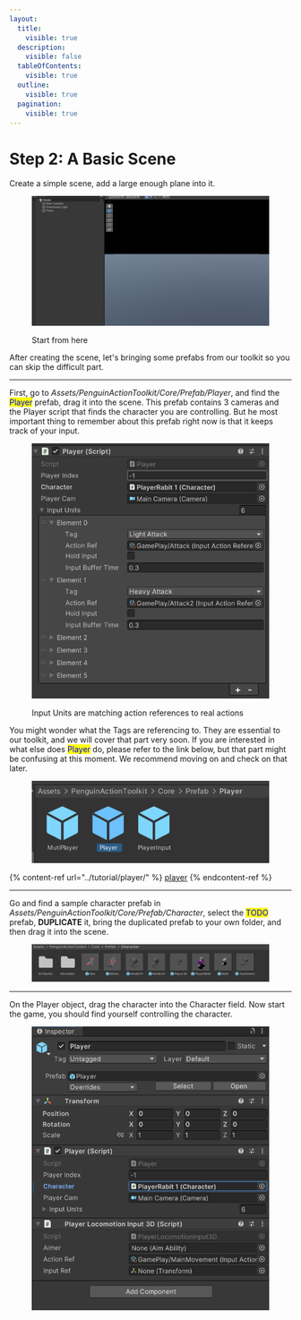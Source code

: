 ```yaml
---
layout:
  title:
    visible: true
  description:
    visible: false
  tableOfContents:
    visible: true
  outline:
    visible: true
  pagination:
    visible: true
---
```


# Step 2: A Basic Scene

Create a simple scene, add a large enough plane into it.

<figure><img src="../.gitbook/assets/image (2).png" alt=""><figcaption><p>Start from here</p></figcaption></figure>

After creating the scene, let's bringing some prefabs from our toolkit so you can skip the difficult part.&#x20;

***

First, go to _Assets/PenguinActionToolkit/Core/Prefab/Player_, and find the <mark style="color:blue;">Player</mark> prefab, drag it into the scene. This prefab contains 3 cameras and the Player script that finds the character you are controlling. But he most important thing to remember about this prefab right now is that it keeps track of your input.

<figure><img src="../.gitbook/assets/image (7).png" alt=""><figcaption><p>Input Units are matching action references to real actions</p></figcaption></figure>

You might wonder what the Tags are referencing to. They are essential to our toolkit, and we will cover that part very soon. If you are interested in what else does <mark style="color:blue;">Player</mark> do, please refer to the link below, but that part might be confusing at this moment. We recommend moving on and check on that later.

<figure><img src="../.gitbook/assets/image (3).png" alt=""><figcaption></figcaption></figure>

{% content-ref url="../tutorial/player/" %}
[player](../tutorial/player/)
{% endcontent-ref %}

***

Go and find a sample character prefab in _Assets/PenguinActionToolkit/Core/Prefab/Character_, select the <mark style="color:blue;">TODO</mark> prefab, **DUPLICATE** it, bring the duplicated prefab to your own folder, and then drag it into the scene.

<figure><img src="../.gitbook/assets/image (4).png" alt=""><figcaption></figcaption></figure>

***

On the Player object, drag the character into the Character field. Now start the game, you should find yourself controlling the character.

<figure><img src="../.gitbook/assets/image (5).png" alt=""><figcaption></figcaption></figure>
